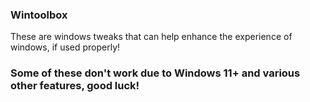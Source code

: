 ### Wintoolbox
These are windows tweaks that can help enhance the experience of windows, if used properly!

### Some of these don't work due to Windows 11+ and various other features, good luck!
